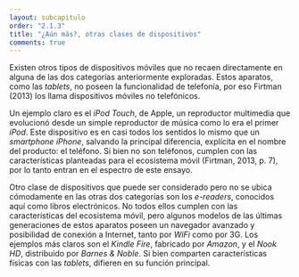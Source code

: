 ```yaml
---
layout: subcapitulo
order: "2.1.3"
title: "¿Aún más?, otras clases de dispositivos"
comments: true
---
```


Existen otros tipos de dispositivos móviles que no recaen directamente en alguna de las dos categorías anteriormente exploradas. Estos aparatos, como las _tablets_, no poseen la funcionalidad de telefonía, por eso Firtman (2013) los llama dispositivos móviles no telefónicos.

Un ejemplo claro es el _iPod Touch_, de Apple, un reproductor multimedia que evolucionó desde un simple reproductor de música como lo era el primer _iPod_. Este dispositivo es en casi todos los sentidos lo mismo que un _smartphone_ _iPhone_, salvando la principal diferencia, explícita en el nombre del producto: el teléfono. Si bien no son teléfonos, cumplen con las características planteadas para el ecosistema móvil (Firtman, 2013, p. 7), por lo tanto entran en el espectro de este ensayo.

Otro clase de dispositivos que puede ser considerado pero no se ubica cómodamente en las otras dos categorías son los _e-readers_, conocidos aquí como libros electrónicos. No todos ellos cumplen con las características del ecosistema móvil, pero algunos modelos de las últimas generaciones de estos aparatos poseen un navegador avanzado y posibilidad de conexión a Internet, tanto por _WiFi_ como por 3G. Los ejemplos más claros son el _Kindle Fire_, fabricado por _Amazon_, y el _Nook HD_, distribuido por _Barnes & Noble_. Si bien comparten características físicas con las _tablets_, difieren en su función principal.
